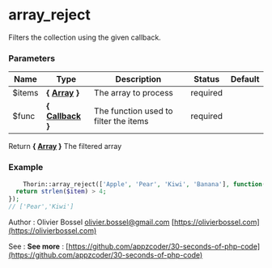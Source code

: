 # array_reject

Filters the collection using the given callback.


### Parameters
Name  |  Type  |  Description  |  Status  |  Default
------------  |  ------------  |  ------------  |  ------------  |  ------------
$items  |  **{ [Array](http://php.net/manual/en/language.types.array.php) }**  |  The array to process  |  required  |
$func  |  **{ [Callback](http://php.net/manual/en/language.pseudo-types.php#language.types.callback) }**  |  The function used to filter the items  |  required  |

Return **{ [Array](http://php.net/manual/en/language.types.array.php) }** The filtered array

### Example
```php
	Thorin::array_reject(['Apple', 'Pear', 'Kiwi', 'Banana'], function($item) {
  return strlen($item) > 4;
});
// ['Pear','Kiwi']
```
Author : Olivier Bossel [olivier.bossel@gmail.com](mailto:olivier.bossel@gmail.com) [https://olivierbossel.com](https://olivierbossel.com)

See : **See more** : [https://github.com/appzcoder/30-seconds-of-php-code](https://github.com/appzcoder/30-seconds-of-php-code)
